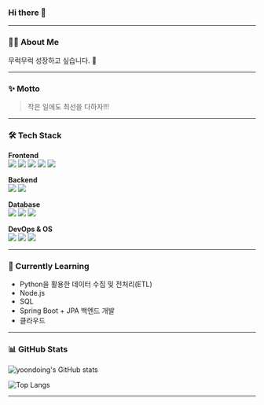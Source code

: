 ### Hi there 👋

---

### 👩‍💻 About Me

무럭무럭 성장하고 싶습니다. 🌱

---

### ✨ Motto
> 작은 일에도 최선을 다하자!!!

---

### 🛠️ Tech Stack

**Frontend**  
<img src="https://img.shields.io/badge/React-61DAFB?style=flat&logo=react&logoColor=black"/>
<img src="https://img.shields.io/badge/JavaScript-F7DF1E?style=flat&logo=javascript&logoColor=black"/>
<img src="https://img.shields.io/badge/jQuery-0769AD?style=flat&logo=jquery&logoColor=white"/>
<img src="https://img.shields.io/badge/HTML5-E34F26?style=flat&logo=html5&logoColor=white"/>
<img src="https://img.shields.io/badge/CSS3-1572B6?style=flat&logo=css3&logoColor=white"/>

**Backend**  
<img src="https://img.shields.io/badge/Java-ED8B00?style=flat&logo=openjdk&logoColor=white"/>
<img src="https://img.shields.io/badge/Spring-6DB33F?style=flat&logo=spring&logoColor=white"/>

**Database**  
<img src="https://img.shields.io/badge/MySQL-4479A1?style=flat&logo=MySQL&logoColor=white"/>
<img src="https://img.shields.io/badge/Oracle-F80000?style=flat&logo=oracle&logoColor=black"/>
<img src="https://img.shields.io/badge/MariaDB-003545?style=flat&logo=mariadb&logoColor=white"/>

**DevOps & OS**  
<img src="https://img.shields.io/badge/AWS-FF9900?style=flat&logo=amazonaws&logoColor=white"/>
<img src="https://img.shields.io/badge/Linux-FCC624?style=flat&logo=linux&logoColor=black"/>
<img src="https://img.shields.io/badge/Windows-0078D6?style=flat&logo=windows&logoColor=white"/>

---

### 🔭 Currently Learning
- Python을 활용한 데이터 수집 및 전처리(ETL)
- Node.js
- SQL
- Spring Boot + JPA 백엔드 개발
- 클라우드

---

<!-- ### 💡 Interested In-->

### 📊 GitHub Stats

![yoondoing's GitHub stats](https://github-readme-stats.vercel.app/api?username=yoondoing&show_icons=true&theme=default&hide_title=true)

![Top Langs](https://github-readme-stats.vercel.app/api/top-langs/?username=yoondoing&layout=compact)

---
